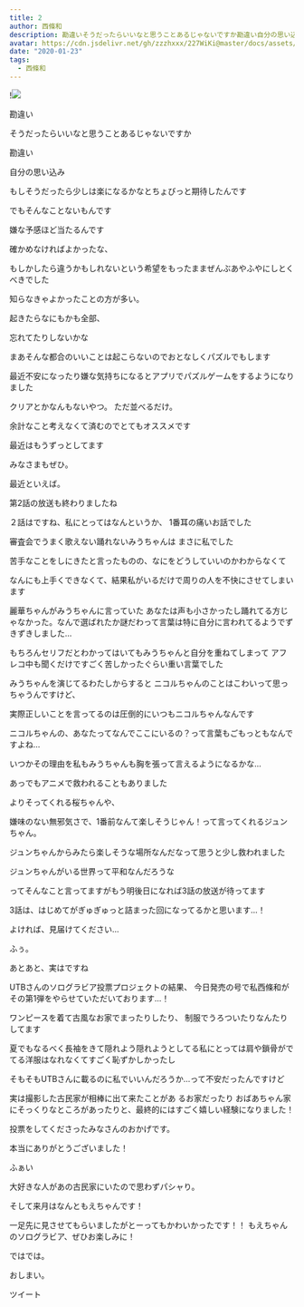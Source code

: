 ```yaml
---
title: 2
author: 西條和
description: 勘違いそうだったらいいなと思うことあるじゃないですか勘違い自分の思い込みもしそうだ...
avatar: https://cdn.jsdelivr.net/gh/zzzhxxx/227WiKi@master/docs/assets/photo/avatar/nagomi.jpg
date: "2020-01-23"
tags:
  - 西條和
---
```


!![](https://cdn.jsdelivr.net/gh/zzzhxxx/227WiKi-image@master/blog-image/nagomi-2020-01-23_1.jpg)


























勘違い















そうだったらいいなと思うことあるじゃないですか











勘違い

自分の思い込み


もしそうだったら少しは楽になるかなとちょびっと期待したんです











でもそんなことないもんです







嫌な予感ほど当たるんです







確かめなければよかったな、









もしかしたら違うかもしれないという希望をもったままぜんぶあやふやにしとくべきでした








知らなきゃよかったことの方が多い。








起きたらなにもかも全部、

忘れてたりしないかな











まあそんな都合のいいことは起こらないのでおとなしくパズルでもします










最近不安になったり嫌な気持ちになるとアプリでパズルゲームをするようになりました





クリアとかなんもないやつ。
ただ並べるだけ。









余計なこと考えなくて済むのでとてもオススメです






最近はもうずっとしてます


みなさまもぜひ。
















最近といえば。

第2話の放送も終わりましたね








２話はですね、私にとってはなんというか、
1番耳の痛いお話でした
















審査会でうまく歌えない踊れないみうちゃんは
まさに私でした








苦手なことをしにきたと言ったものの、なにをどうしていいのかわからなくて

なんにも上手くできなくて、結果私がいるだけで周りの人を不快にさせてしまいます











麗華ちゃんがみうちゃんに言っていた
あなたは声も小さかったし踊れてる方じゃなかった。なんで選ばれたか謎だわって言葉は特に自分に言われてるようでずきずきしました…






もちろんセリフだとわかってはいてもみうちゃんと自分を重ねてしまって
アフレコ中も聞くだけですごく苦しかったぐらい重い言葉でした












みうちゃんを演じてるわたしからすると
ニコルちゃんのことはこわいって思っちゃうんですけど、

実際正しいことを言ってるのは圧倒的にいつもニコルちゃんなんです









ニコルちゃんの、あなたってなんでここにいるの？って言葉もごもっともなんですよね…









いつかその理由を私もみうちゃんも胸を張って言えるようになるかな…













あっでもアニメで救われることもありました



よりそってくれる桜ちゃんや、

嫌味のない無邪気さで、1番前なんて楽しそうじゃん！って言ってくれるジュンちゃん。



ジュンちゃんからみたら楽しそうな場所なんだなって思うと少し救われました







ジュンちゃんがいる世界って平和なんだろうな












ってそんなこと言ってますがもう明後日になれば3話の放送が待ってます







3話は、はじめてがぎゅぎゅっと詰まった回になってるかと思います…！







よければ、見届けてください…





ふぅ。














あとあと、実はですね





UTBさんのソログラビア投票プロジェクトの結果、
今日発売の号で私西條和がその第1弾をやらせていただいております…！









ワンピースを着て古風なお家でまったりしたり、
制服でうろついたりなんたりしてます







夏でもなるべく長袖をきて隠れよう隠れようとしてる私にとっては肩や鎖骨がでてる洋服はなれなくてすごく恥ずかしかったし


そもそもUTBさんに載るのに私でいいんだろうか…って不安だったんですけど








実は撮影した古民家が相棒に出て来たことがあ
るお家だったり
おばあちゃん家にそっくりなところがあったりと、最終的にはすごく嬉しい経験になりました！







投票をしてくださったみなさんのおかげです。

本当にありがとうございました！







ふぁい






大好きな人があの古民家にいたので思わずパシャり。











そして来月はなんともえちゃんです！





一足先に見させてもらいましたがとーってもかわいかったです！！
もえちゃんのソログラビア、ぜひお楽しみに！


















ではでは。

















おしまい。


ツイート



